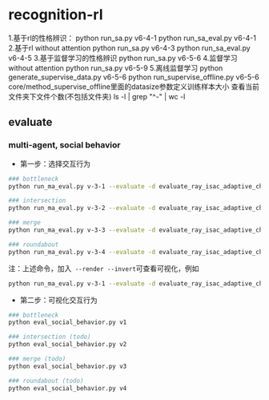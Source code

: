 # recognition-rl


1.基于rl的性格辨识：
python run_sa.py v6-4-1
python run_sa_eval.py v6-4-1
2.基于rl without attention
python run_sa.py v6-4-3
python run_sa_eval.py v6-4-5
3.基于监督学习的性格辨识
python run_sa.py v6-5-6
4.监督学习 without attention
python run_sa.py v6-5-9
5.离线监督学习
python generate_supervise_data.py v6-5-6
python run_supervise_offline.py v6-5-6
core/method_supervise_offline里面的datasize参数定义训练样本大小
查看当前文件夹下文件个数(不包括文件夹)
ls -l  | grep "^-" | wc -l


## evaluate

### multi-agent, social behavior

- 第一步：选择交互行为

```bash
### bottleneck
python run_ma_eval.py v-3-1 --evaluate -d evaluate_ray_isac_adaptive_character__social_behavior__bottleneck

### intersection
python run_ma_eval.py v-3-2 --evaluate -d evaluate_ray_isac_adaptive_character__social_behavior__intersection

### merge
python run_ma_eval.py v-3-3 --evaluate -d evaluate_ray_isac_adaptive_character__social_behavior__merge

### roundabout
python run_ma_eval.py v-3-4 --evaluate -d evaluate_ray_isac_adaptive_character__social_behavior__roundabout
```


注：上述命令，加入` --render --invert`可查看可视化，例如

```bash
python run_ma_eval.py v-3-1 --evaluate -d evaluate_ray_isac_adaptive_character__social_behavior__bottleneck --render --invert
```



- 第二步：可视化交互行为

```bash
### bottleneck
python eval_social_behavior.py v1

### intersection (todo)
python eval_social_behavior.py v2

### merge (todo)
python eval_social_behavior.py v3

### roundabout (todo)
python eval_social_behavior.py v4
```





